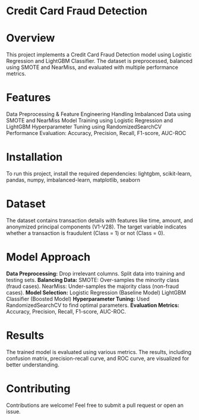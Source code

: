 # Credit Card Fraud Detection
# Overview
This project implements a Credit Card Fraud Detection model using Logistic Regression and LightGBM Classifier. The dataset is preprocessed, balanced using SMOTE and NearMiss, and evaluated with multiple performance metrics.
# Features
Data Preprocessing & Feature Engineering
Handling Imbalanced Data using SMOTE and NearMiss
Model Training using Logistic Regression and LightGBM
Hyperparameter Tuning using RandomizedSearchCV
Performance Evaluation: Accuracy, Precision, Recall, F1-score, AUC-ROC
# Installation
To run this project, install the required dependencies:
lightgbm, scikit-learn, pandas, numpy, imbalanced-learn, matplotlib, seaborn

# Dataset
The dataset contains transaction details with features like time, amount, and anonymized principal components (V1-V28). The target variable indicates whether a transaction is fraudulent (Class = 1) or not (Class = 0).
# Model Approach
**Data Preprocessing:**
Drop irrelevant columns.
Split data into training and testing sets.
**Balancing Data:**
SMOTE: Over-samples the minority class (fraud cases).
NearMiss: Under-samples the majority class (non-fraud cases).
**Model Selection:**
Logistic Regression (Baseline Model)
LightGBM Classifier (Boosted Model)
**Hyperparameter Tuning:**
Used RandomizedSearchCV to find optimal parameters.
**Evaluation Metrics:**
Accuracy, Precision, Recall, F1-score, AUC-ROC.

# Results
The trained model is evaluated using various metrics. The results, including confusion matrix, precision-recall curve, and ROC curve, are visualized for better understanding.
# Contributing
Contributions are welcome! Feel free to submit a pull request or open an issue.
